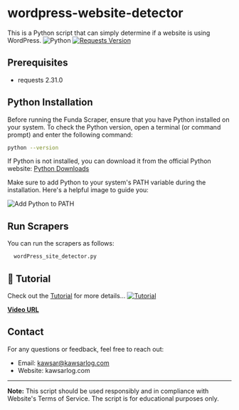 
# wordpress-website-detector

This is a Python script that can simply determine if a website is using WordPress.
![Python](https://img.shields.io/pypi/pyversions/requests?style=flat-square) [![Requests Version](https://img.shields.io/badge/requests-2.31.0-brightgreen)](https://pypi.org/project/requests/)

## Prerequisites
- requests 2.31.0

## Python Installation
Before running the Funda Scraper, ensure that you have Python installed on your system. To check the Python version, open a terminal (or command prompt) and enter the following command:

```bash
python --version
```

If Python is not installed, you can download it from the official Python website: [Python Downloads](https://www.python.org/downloads/release/python-397/)

Make sure to add Python to your system's PATH variable during the installation. Here's a helpful image to guide you:

![Add Python to PATH](https://camo.githubusercontent.com/96c8ee1f0cc3bbb4145befc07d39dfc629404b8f3dc692298b6419e20714fa33/68747470733a2f2f696d673030312e70726e747363722e636f6d2f66696c652f696d673030312f544e2d6d62647a79547871767130546a6f7a683959512e6a706567)


## Run Scrapers
You can run the scrapers as follows:

```bash
  wordPress_site_detector.py
```


## 🔗 Tutorial
Check out the [Tutorial](https://www.youtube.com/watch?v=cftPEi8A32g) for more details... [![Tutorial](https://img.shields.io/badge/YouTube-FF0000??style=flat&logo=appveyor&logo=youtube&logoColor=white)](https://www.youtube.com/watch?v=cftPEi8A32g)

**[Video URL](https://www.youtube.com/watch?v=cftPEi8A32g)**

## Contact
For any questions or feedback, feel free to reach out:

- Email: kawsar@kawsarlog.com
- Website: kawsarlog.com

---

**Note:** This script should be used responsibly and in compliance with Website's Terms of Service. The script is for educational purposes only.

